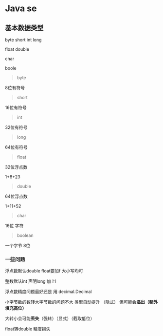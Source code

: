 # Java se

## 基本数据类型

byte short int long 

float double 

char

boole

> byte

8位有符号

> short

16位有符号

> int

32位有符号

> long

64位有符号

> float

32位浮点数

 

1+8+23

> double

64位浮点数

1+11+52

> char

16位 字符

> boolean

一个字节 8位



### 一些问题

浮点数默认double  float要加f 大小写均可

整数默认int  声明long 加上l

浮点数精度问题最好还是 用 decimal.Decimal 



小字节数的数转大字节数的问题不大  类型自动提升 （隐式） 但可能会**溢出（额外填充高位）**

大转小会可能**丢失**（强转）（显式）（截取低位）

float转double 精度损失

